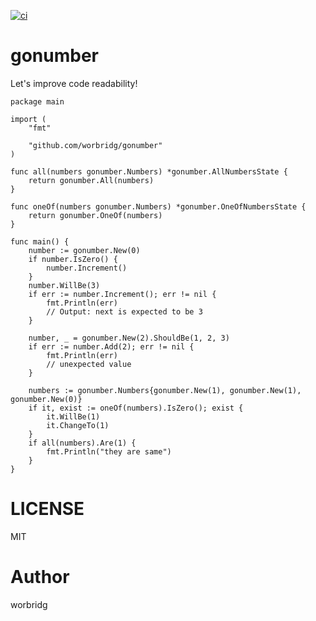 [![ci](https://github.com/worbridg/gonumber/actions/workflows/go.yml/badge.svg)](https://github.com/worbridg/gonumber/actions)

# gonumber

Let's improve code readability!

```golang
package main

import (
	"fmt"

	"github.com/worbridg/gonumber"
)

func all(numbers gonumber.Numbers) *gonumber.AllNumbersState {
	return gonumber.All(numbers)
}

func oneOf(numbers gonumber.Numbers) *gonumber.OneOfNumbersState {
	return gonumber.OneOf(numbers)
}

func main() {
	number := gonumber.New(0)
	if number.IsZero() {
		number.Increment()
	}
	number.WillBe(3)
	if err := number.Increment(); err != nil {
		fmt.Println(err)
		// Output: next is expected to be 3
	}

	number, _ = gonumber.New(2).ShouldBe(1, 2, 3)
	if err := number.Add(2); err != nil {
		fmt.Println(err)
		// unexpected value
	}

	numbers := gonumber.Numbers{gonumber.New(1), gonumber.New(1), gonumber.New(0)}
	if it, exist := oneOf(numbers).IsZero(); exist {
		it.WillBe(1)
		it.ChangeTo(1)
	}
	if all(numbers).Are(1) {
		fmt.Println("they are same")
	}
}

```

# LICENSE

MIT

# Author

worbridg
